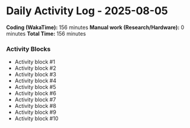 # Daily Activity Log - 2025-08-05

**Coding (WakaTime):** 156 minutes
**Manual work (Research/Hardware):** 0 minutes
**Total Time:** 156 minutes

### Activity Blocks
- Activity block #1
- Activity block #2
- Activity block #3
- Activity block #4
- Activity block #5
- Activity block #6
- Activity block #7
- Activity block #8
- Activity block #9
- Activity block #10
